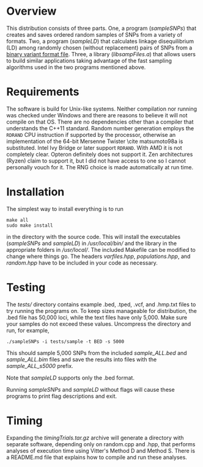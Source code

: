 
# Overview

This distribution consists of three parts. One, a program (_sampleSNPs_) that creates and saves ordered random samples of SNPs from a variety of formats. Two, a program (_sampleLD_) that calculates linkage disequilibrium (LD) among randomly chosen (without replacement) pairs of SNPs from a [binary variant format file](http://zzz.bwh.harvard.edu/plink/data.shtml#bed). Three, a library (_libsampFiles.a_) that allows users to build similar applications taking advantage of the fast sampling algorithms used in the two programs mentioned above.

# Requirements

The software is build for Unix-like systems. Neither compilation nor running was checked under Windows and there are reasons to believe it will not compile on that OS. There are no dependencies other than a compiler that understands the C++11 standard. Random number generation employs the `RDRAND` CPU instruction if supported by the processor, otherwise an implementation of the 64-bit Mersenne Twister \cite matsumoto98a is substituted. Intel Ivy Bridge or later support `RDRAND`. With AMD it is not completely clear. Opteron definitely does not support it. Zen architectures (Ryzen) claim to support it, but I did not have access to one so I cannot personally vouch for it. The RNG choice is made automatically at run time.

# Installation

The simplest way to install everything is to run

	make all
	sudo make install

in the directory with the source code. This will install the executables (_sampleSNPs_ and _sampleLD_) in _/usr/local/bin/_ and the library in the appropriate folders in _/usr/local/_. The included Makefile can be modified to change where things go. The headers _varfiles.hpp_, _populations.hpp_, and _random.hpp_ have to be included in your code as necessary.

# Testing

The _tests/_ directory contains example .bed, .tped, .vcf, and .hmp.txt files to try running the programs on. To keep sizes manageable for distribution, the .bed file has 50,000 loci, while the text files have only 5,000. Make sure your samples do not exceed these values. Uncompress the directory and run, for example,

	./sampleSNPs -i tests/sample -t BED -s 5000

This should sample 5,000 SNPs from the included *sample_ALL.bed* and *sample_ALL.bim* files and save the results into files with the *sample_ALL_s5000* prefix.

Note that _sampleLD_ supports only the .bed format.

Running _sampleSNPs_ and _sampleLD_ without flags will cause these programs to print flag descriptions and exit.

# Timing

Expanding the _timingTrials.tar.gz_ archive will generate a directory with separate software, depending only on random.cpp and .hpp, that performs analyses of execution time using Vitter's Method D and Method S. There is a README.md file that explains how to compile and run these analyses.

